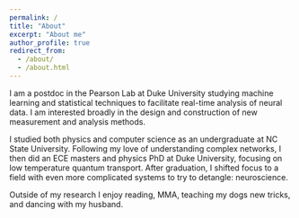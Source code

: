 ```yaml
---
permalink: /
title: "About"
excerpt: "About me"
author_profile: true
redirect_from: 
  - /about/
  - /about.html
---
```



I am a postdoc in the Pearson Lab at Duke University studying machine learning and statistical techniques to facilitate real-time analysis of neural data. I am interested broadly in the design and construction of new measurement and analysis methods. 

I studied both physics and computer science as an undergraduate at NC State University. Following my love of understanding complex networks, I then did an ECE masters and physics PhD at Duke University, focusing on low temperature quantum transport. After graduation, I shifted focus to a field with even more complicated systems to try to detangle: neuroscience. 

Outside of my research I enjoy reading, MMA, teaching my dogs new tricks, and dancing with my husband.